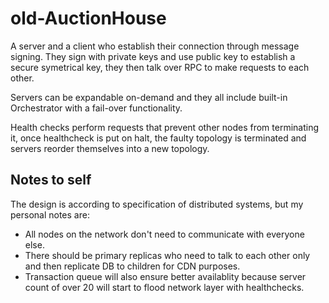 # old-AuctionHouse

A server and a client who establish their connection through message signing. They sign with private keys and use public key to establish a secure symetrical key, they then talk over RPC to make requests to each other.

Servers can be expandable on-demand and they all include built-in Orchestrator with a fail-over functionality. 

Health checks perform requests that prevent other nodes from terminating it, once healthcheck is put on halt, the faulty topology is terminated and servers reorder themselves into a new topology.

## Notes to self
The design is according to specification of distributed systems, but my personal notes are: 
- All nodes on the network don't need to communicate with everyone else. 
- There should be primary replicas who need to talk to each other only and then replicate DB to children for CDN purposes.
- Transaction queue will also ensure better availablity because server count of over 20 will start to flood network layer with healthchecks.

